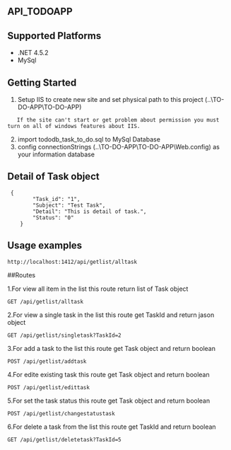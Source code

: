 ## API_TODOAPP

## Supported Platforms
* .NET 4.5.2 
* MySql

## Getting Started
1. Setup IIS to create new site and set physical path to this project (..\TO-DO-APP\TO-DO-APP) 
```
   If the site can't start or get problem about permission you must turn on all of windows features about IIS.
```
2. import tododb_task_to_do.sql to MySql Database
3. config connectionStrings (..\TO-DO-APP\TO-DO-APP\Web.config) as your information database

## Detail of Task object
```jason
 {
        "Task_id": "1",
        "Subject": "Test Task",
        "Detail": "This is detail of task.",
        "Status": "0"
    }
```
## Usage examples
```
http://localhost:1412/api/getlist/alltask
```

##Routes

1.For view all item in the list 
this route return list of Task object
```
GET /api/getlist/alltask
```
2.For view a single task in the list
this route get TaskId and return jason object
```
GET /api/getlist/singletask?TaskId=2
```
3.For add a task to the list
this route get Task object and return boolean
```
POST /api/getlist/addtask
```
4.For edite existing task
this route get Task object and return boolean
```
POST /api/getlist/edittask
```
5.For set the task status
this route get Task object and return boolean
```
POST /api/getlist/changestatustask
```
6.For delete a task from the list
this route get TaskId and return boolean
```
GET /api/getlist/deletetask?TaskId=5
```